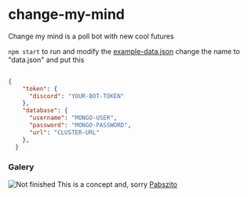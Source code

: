 # change-my-mind

Change my mind is a poll bot with new cool futures

`npm start` to run
and modify the [example-data.json](https://github.com/AllanGame/change-my-mind/blob/master/src/utils/example-data.json)
change the name to "data.json" and put this

```json
  
{
    "token": {
      "discord": "YOUR-BOT-TOKEN"
    },
    "database": {
      "username": "MONGO-USER",
      "password": "MONGO-PASSWORD",
      "url": "CLUSTER-URL"
    },
  }
```

### Galery 
![Not finished](https://media.discordapp.net/attachments/698332182011183162/799743953259462666/unknown.png?width=379&height=234)
This is a concept and, sorry [Pabszito](https://github.com/Pabszito)
